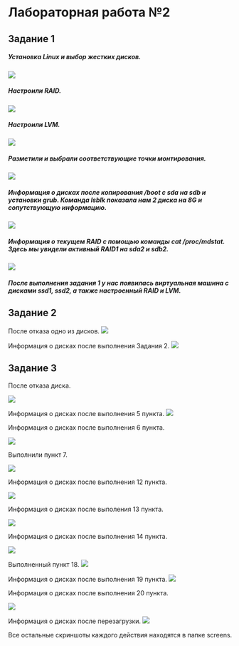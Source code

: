 # Лабораторная работа №2
 ## Задание 1
 ##### Установка Linux и выбор жестких дисков.
![](https://github.com/BorroGG/OS/blob/master/lab2/screens/1.png)
 ##### Настроили RAID.
![](https://github.com/BorroGG/OS/blob/master/lab2/screens/4.png)
 ##### Настроили LVM.
![](https://github.com/BorroGG/OS/blob/master/lab2/screens/6.png)
 ##### Разметили и выбрали соответствующие точки монтирования.
![](https://github.com/BorroGG/OS/blob/master/lab2/screens/7.png)
 #####  Информация о дисках после копирования /boot с sda на sdb и установки grub. Команда lsblk показала нам 2 диска на 8G и сопутствующую информацию.
![](https://github.com/BorroGG/OS/blob/master/lab2/screens/8.png)
 ##### Информация о текущем RAID с помощью команды cat /proc/mdstat. Здесь мы увидели активный RAID1 на sda2 и sdb2.
 ![](https://github.com/BorroGG/OS/blob/master/lab2/screens/9.png) 
 ##### После выполнения задания 1 у нас появилась виртуальная машина с дисками ssd1, ssd2, а также настроенный RAID и LVM.
 ## Задание 2
 После отказа одно из дисков.
![](https://github.com/BorroGG/OS/blob/master/lab2/screens/10.png)
 Информация о дисках после выполнения Задания 2.
![](https://github.com/BorroGG/OS/blob/master/lab2/screens/16.png)
 ## Задание 3
После отказа диска.
![](https://github.com/BorroGG/OS/blob/master/lab2/screens/17.png)
Информация о дисках после выполнения 5 пункта.
![](https://github.com/BorroGG/OS/blob/master/lab2/screens/27.png)
Информация о дисках после выполнения 6 пункта.
![](https://github.com/BorroGG/OS/blob/master/lab2/screens/32.png)
Выполнили пункт 7.
![](https://github.com/BorroGG/OS/blob/master/lab2/screens/35.png)
Информация о дисках после выполнения 12 пункта.
![](https://github.com/BorroGG/OS/blob/master/lab2/screens/40.png)
Информация о дисках после выполения 13 пункта.
![](https://github.com/BorroGG/OS/blob/master/lab2/screens/41.png)
Информация о дисках после выполнения 14 пункта.
![](https://github.com/BorroGG/OS/blob/master/lab2/screens/43.png)
Выполненный пункт 18.
![](https://github.com/BorroGG/OS/blob/master/lab2/screens/46.png)
Информация о дисках после выполнения 19 пункта.
![](https://github.com/BorroGG/OS/blob/master/lab2/screens/49.png)
Информация о дисках после выполнения 20 пункта.
![](https://github.com/BorroGG/OS/blob/master/lab2/screens/54.png)
Информация о дисках после перезагрузки.
![](https://github.com/BorroGG/OS/blob/master/lab2/screens/57.png)
Все остальные скриншоты каждого действия находятся в папке screens.
